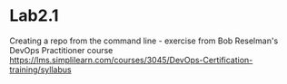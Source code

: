 # Lab2.1

Creating a repo from the command line - exercise from Bob Reselman's DevOps Practitioner course https://lms.simplilearn.com/courses/3045/DevOps-Certification-training/syllabus

